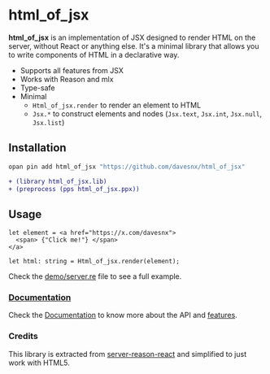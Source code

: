 # html_of_jsx

**html_of_jsx** is an implementation of JSX designed to render HTML on the server, without React or anything else. It's a minimal library that allows you to write components of HTML in a declarative way.

- Supports all features from JSX
- Works with Reason and mlx
- Type-safe
- Minimal
  - `Html_of_jsx.render` to render an element to HTML
  - `Jsx.*` to construct elements and nodes (`Jsx.text`, `Jsx.int`, `Jsx.null`, `Jsx.list`)

## Installation

```sh
opan pin add html_of_jsx "https://github.com/davesnx/html_of_jsx"
```

```diff
+ (library html_of_jsx.lib)
+ (preprocess (pps html_of_jsx.ppx))
```

## Usage

```reason
let element = <a href="https://x.com/davesnx">
  <span> {"Click me!"} </span>
</a>

let html: string = Html_of_jsx.render(element);
```

Check the [demo/server.re](./demo/server.re) file to see a full example.

### [Documentation](https://davesnx.github.io/html_of_jsx/html_of_jsx/index.html)

Check the [Documentation](https://davesnx.github.io/html_of_jsx/html_of_jsx/index.html) to know more about the API and [features](https://davesnx.github.io/html_of_jsx/html_of_jsx/index.html#features).

### Credits

This library is extracted from [server-reason-react](https://github.com/ml-in-barcelona/server-reason-react) and simplified to just work with HTML5.
